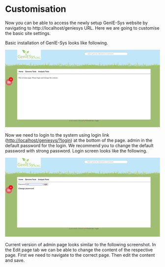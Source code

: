 # Customisation

Now you can be able to access the newly setup GenIE-Sys website by navigating to http://localhost/geniesys URL. Here we are going to customise the basic site settings.

Basic installation of GenIE-Sys looks like following.

![Landing page of the basic installation of GenIE-Sys](.gitbook/assets/screenshot-2020-10-25-at-18.46.54.png)

Now we need to login to the system using login link \([http://localhost/geniesys/?login](http://localhost/geniesys/?login)\) at the bottom of the page. admin in the default password for the login. We recommend you to change the default password with strong password. Login screen looks like the following.

![Login page of the GenIE-Sys](.gitbook/assets/screenshot-2020-10-25-at-18.51.01.png)

Current version of admin page looks similar to the following screenshot. In the Edit page tab we can be able to change the content of the respective page. First we need to navigate to the correct page. Then edit the content and save. 


